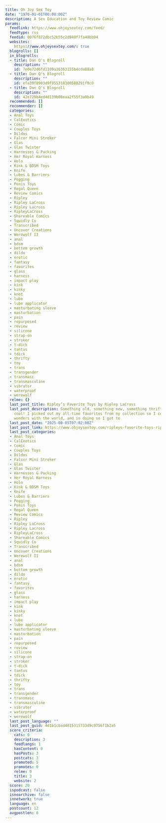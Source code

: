 ```yaml
---
title: Oh Joy Sex Toy
date: "1970-01-01T00:00:00Z"
description: A Sex Education and Toy Review Comic
params:
  feedlink: https://www.ohjoysextoy.com/feed/
  feedtype: rss
  feedid: 0076f872dbc52b55c2d940f7fa48bb94
  websites:
    https://www.ohjoysextoy.com/: true
  blogrolls: []
  in_blogrolls:
  - title: Dan Q's Blogroll
    description: ""
    id: 7e0e72d6fd1109a16363155b4cda88a8
  - title: Dan Q's Blogroll
    description: ""
    id: efa39f8903d9f955318300588291f9c0
  - title: Dan Q's Blogroll
    description: ""
    id: 42e729b4ed4d139b08eaa2f55f3a9b49
  recommended: []
  recommender: []
  categories:
  - Anal Toys
  - CalExotics
  - Comic
  - Couples Toys
  - Dildos
  - Falcor Mini Stroker
  - Glas
  - Glas Twister
  - Harnesses & Packing
  - Her Royal Harness
  - Holo
  - Kink & BDSM Toys
  - Knife
  - Lubes & Barriers
  - Pegging
  - Penis Toys
  - Regal Queen
  - Review Comics
  - Ripley
  - Ripley LaCross
  - Ripley Lacross
  - RipleyLaCross
  - Shareable Comics
  - Squidly Co
  - Transcribed
  - Uncover Creations
  - Werewolf II
  - anal
  - bdsm
  - bottom growth
  - dildo
  - erotic
  - fantasy
  - favorites
  - glass
  - harness
  - impact play
  - kink
  - kinky
  - knot
  - lube
  - lube applicator
  - masturbating sleeve
  - masturbation
  - pain
  - repurposed
  - review
  - silicone
  - strap-on
  - stroker
  - t-dick
  - tantus
  - tdick
  - thrifty
  - toy
  - trans
  - transgender
  - transmasc
  - transmasculine
  - vibrator
  - waterproof
  - werewolf
  relme: {}
  last_post_title: Ripley’s Favorite Toys by Ripley LaCross
  last_post_description: Something old, something new, something thrifted, and something
    cool! I picked out my all-time favorites from my collection so I could share their
    wonders with the world, and in doing so I got to
  last_post_date: "2025-08-05T07:02:00Z"
  last_post_link: https://www.ohjoysextoy.com/ripleys-favorite-toys-ripley-lacross/
  last_post_categories:
  - Anal Toys
  - CalExotics
  - Comic
  - Couples Toys
  - Dildos
  - Falcor Mini Stroker
  - Glas
  - Glas Twister
  - Harnesses & Packing
  - Her Royal Harness
  - Holo
  - Kink & BDSM Toys
  - Knife
  - Lubes & Barriers
  - Pegging
  - Penis Toys
  - Regal Queen
  - Review Comics
  - Ripley
  - Ripley LaCross
  - Ripley Lacross
  - RipleyLaCross
  - Shareable Comics
  - Squidly Co
  - Transcribed
  - Uncover Creations
  - Werewolf II
  - anal
  - bdsm
  - bottom growth
  - dildo
  - erotic
  - fantasy
  - favorites
  - glass
  - harness
  - impact play
  - kink
  - kinky
  - knot
  - lube
  - lube applicator
  - masturbating sleeve
  - masturbation
  - pain
  - repurposed
  - review
  - silicone
  - strap-on
  - stroker
  - t-dick
  - tantus
  - tdick
  - thrifty
  - toy
  - trans
  - transgender
  - transmasc
  - transmasculine
  - vibrator
  - waterproof
  - werewolf
  last_post_language: ""
  last_post_guid: 4d1b1cbad4815315733d9c9756f1b2a5
  score_criteria:
    cats: 0
    description: 3
    feedlangs: 1
    hasContent: 0
    hasPosts: 3
    postcats: 3
    promoted: 5
    promotes: 0
    relme: 0
    title: 3
    website: 2
  score: 20
  ispodcast: false
  isnoarchive: false
  innetwork: true
  language: en
  postcount: 12
  avgpostlen: 0
---
```

